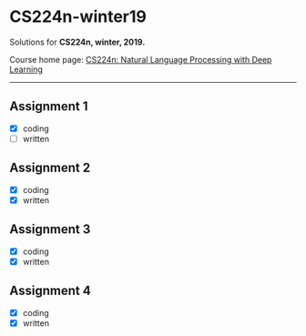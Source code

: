 # CS224n-winter19

Solutions for **CS224n, winter, 2019.**

Course home page: [CS224n: Natural Language Processing with Deep Learning](http://web.stanford.edu/class/cs224n/index.html)

---
## Assignment 1

- [x] coding
- [ ] written

## Assignment 2

- [x] coding  
- [x] written

## Assignment 3

- [x] coding
- [x] written

## Assignment 4

- [x] coding
- [x] written